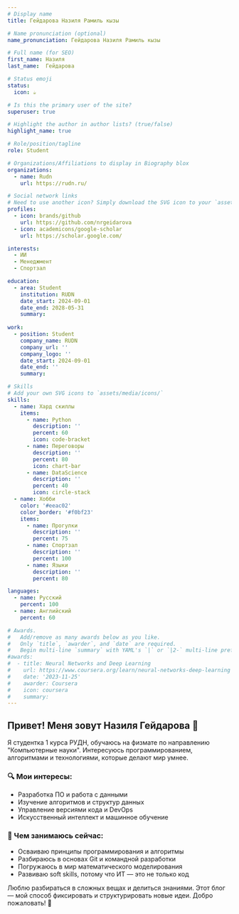 ```yaml
---
# Display name
title: Гейдарова Назиля Рамиль кызы

# Name pronunciation (optional)
name_pronunciation: Гейдарова Назиля Рамиль кызы

# Full name (for SEO)
first_name: Назиля
last_name:  Гейдарова

# Status emoji
status:
  icon: ☕️

# Is this the primary user of the site?
superuser: true

# Highlight the author in author lists? (true/false)
highlight_name: true

# Role/position/tagline
role: Student

# Organizations/Affiliations to display in Biography blox
organizations:
  - name: Rudn
    url: https://rudn.ru/

# Social network links
# Need to use another icon? Simply download the SVG icon to your `assets/media/icons/` folder.
profiles:
  - icon: brands/github
    url: https://github.com/nrgeidarova
  - icon: academicons/google-scholar
    url: https://scholar.google.com/

interests:
  - ИИ
  - Менеджмент
  - Спортзал

education:
  - area: Student
    institution: RUDN
    date_start: 2024-09-01
    date_end: 2028-05-31
    summary: 
      
work:
  - position: Student
    company_name: RUDN
    company_url: ''
    company_logo: ''
    date_start: 2024-09-01
    date_end: ''
    summary: 

# Skills
# Add your own SVG icons to `assets/media/icons/`
skills:
  - name: Хард скиллы
    items:
      - name: Python
        description: ''
        percent: 60
        icon: code-bracket
      - name: Переговоры
        description: ''
        percent: 80
        icon: chart-bar
      - name: DataScience
        description: ''
        percent: 40
        icon: circle-stack
  - name: Хобби
    color: '#eeac02'
    color_border: '#f0bf23'
    items:
      - name: Прогулки
        description: ''
        percent: 75
      - name: Спортзал
        description: ''
        percent: 100
      - name: Языки
        description: ''
        percent: 80

languages:
  - name: Русский
    percent: 100
  - name: Английский
    percent: 60

# Awards.
#   Add/remove as many awards below as you like.
#   Only `title`, `awarder`, and `date` are required.
#   Begin multi-line `summary` with YAML's `|` or `|2-` multi-line prefix and indent 2 spaces below.
#awards:
#  - title: Neural Networks and Deep Learning
#    url: https://www.coursera.org/learn/neural-networks-deep-learning
#    date: '2023-11-25'
#    awarder: Coursera
#    icon: coursera
#    summary: 
---
```


## Привет! Меня зовут Назиля Гейдарова 👋  

Я студентка 1 курса РУДН, обучаюсь на физмате по направлению "Компьютерные науки". Интересуюсь программированием, алгоритмами и технологиями, которые делают мир умнее.  

### 🔍 Мои интересы:  
- Разработка ПО и работа с данными  
- Изучение алгоритмов и структур данных  
- Управление версиями кода и DevOps  
- Искусственный интеллект и машинное обучение  

### 🎯 Чем занимаюсь сейчас:  
- Осваиваю принципы программирования и алгоритмы  
- Разбираюсь в основах Git и командной разработки  
- Погружаюсь в мир математического моделирования  
- Развиваю soft skills, потому что ИТ — это не только код  

Люблю разбираться в сложных вещах и делиться знаниями. Этот блог — мой способ фиксировать и структурировать новые идеи. Добро пожаловать! 🚀  
